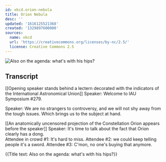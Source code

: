 ```yaml
---
id: xkcd.orion-nebula
title: Orion Nebula
desc: ''
updated: '1616125521368'
created: '1329897600000'
sources:
  name: xkcd
  url: 'https://creativecommons.org/licenses/by-nc/2.5/'
  license: Creative Commons 2.5
---
```

![Also on the agenda: what's with his hips?](https://imgs.xkcd.com/comics/orion_nebula.png)

## Transcript
[[Opening speaker stands behind a lectern decorated with the indicators of the International Astronomical Union]]
Speaker: Welcome to IAU Symposium #279.

Speaker: We are no strangers to controversy, and we will not shy away from the tough issues.  Which brings us to the subject at hand.

[[An anatomically uncensored projection of the Constellation Orion appears before the speaker]]
Speaker: It's time to talk about the fact that Orion clearly has a dong.  
Attendee in crowd #1: It's hard to miss.
Attendee #2: we could keep telling people it's a sword.
Attendee #3: C'mon, no one's buying that anymore.

{{Title text: Also on the agenda: what's with his hips?}}
